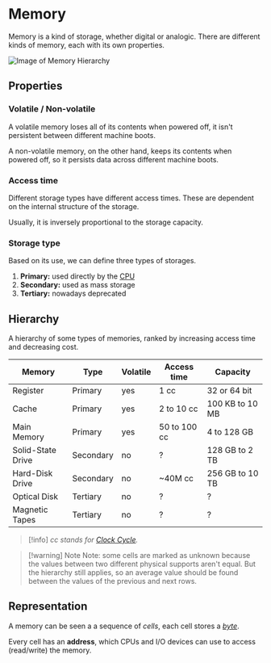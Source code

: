 # Memory

Memory is a kind of storage, whether digital or analogic. There are different kinds of memory, each with its own properties.

![Image of Memory Hierarchy](?TK)

## Properties

### Volatile / Non-volatile

A volatile memory loses all of its contents when powered off, it isn't persistent between different machine boots.

A non-volatile memory, on the other hand, keeps its contents when powered off, so it persists data across different machine boots.

### Access time

Different storage types have different access times. These are dependent on the internal structure of the storage.

Usually, it is inversely proportional to the storage capacity.

### Storage type

Based on its use, we can define three types of storages.

1. **Primary:** used directly by the [CPU](/Systems%20and%20Networking/Unit%201/Architecture/CPU.md)
2. **Secondary:** used as mass storage
3. **Tertiary:** nowadays deprecated

## Hierarchy

A hierarchy of some types of memories, ranked by increasing access time and decreasing cost.

| **Memory**        | **Type**  | **Volatile** | **Access** time | **Capacity**    |
| ----------------- | --------- | ------------ | --------------- | --------------- |
| Register          | Primary   | yes          | 1 cc            | 32 or 64 bit    |
| Cache             | Primary   | yes          | 2 to 10 cc      | 100 KB to 10 MB |
| Main Memory       | Primary   | yes          | 50 to 100 cc    | 4 to 128 GB     |
| Solid-State Drive | Secondary | no           | ?               | 128 GB to 2 TB  |
| Hard-Disk Drive   | Secondary | no           | ~40M cc         | 256 GB to 10 TB |
| Optical Disk      | Tertiary  | no           | ?               | ?               |
| Magnetic Tapes    | Tertiary  | no           | ?               | ?               |

> [!info]
> *cc stands for [Clock Cycle](/Systems%20and%20Networking/Unit%201/Architecture/CPU.md#Instruction%20Cycle).*

> [!warning] Note
> Note: some cells are marked as unknown because the values between two different physical supports aren't equal. But the hierarchy still applies, so an average value should be found between the values of the previous and next rows.

## Representation

A memory can be seen a a sequence of *cells*, each cell stores a *[byte](?)*.

Every cell has an **address**, which CPUs and I/O devices can use to access (read/write) the memory.
